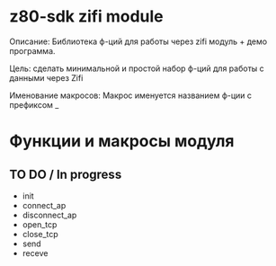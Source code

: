 # z80-sdk zifi module

Описание: Библиотека ф-ций для работы через zifi модуль + демо программа.

Цель: сделать минимальной и простой набор ф-ций для работы с данными через Zifi

Именование макросов: Макрос именуется названием ф-ции с префиксом _


# Функции и макросы модуля

## TO DO / In progress

- init	
- connect_ap	
- disconnect_ap	
- open_tcp
- close_tcp
- send
- receve


